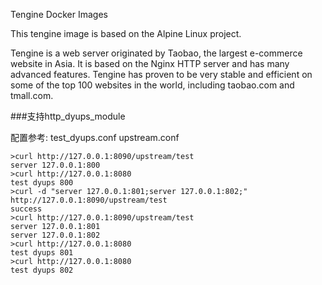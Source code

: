 Tengine Docker Images

This tengine image is based on the Alpine Linux project.

Tengine is a web server originated by Taobao, the largest e-commerce website in Asia. It is based on the Nginx HTTP server and has many advanced features. Tengine has proven to be very stable and efficient on some of the top 100 websites in the world, including taobao.com and tmall.com.

###支持http_dyups_module

配置参考: 
test_dyups.conf
upstream.conf

```shell
>curl http://127.0.0.1:8090/upstream/test
server 127.0.0.1:800
>curl http://127.0.0.1:8080
test dyups 800
>curl -d "server 127.0.0.1:801;server 127.0.0.1:802;" http://127.0.0.1:8090/upstream/test
success
>curl http://127.0.0.1:8090/upstream/test
server 127.0.0.1:801
server 127.0.0.1:802
>curl http://127.0.0.1:8080
test dyups 801
>curl http://127.0.0.1:8080
test dyups 802
